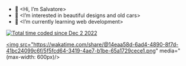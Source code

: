 - 👋 <Hi, I’m Salvatore>
- 👀 <I’m interested in beautiful designs and old cars>
- 🌱 <I’m currently learning web development>


<a href="https://wakatime.com/@14eaa58d-6ad4-4890-8f7d-41bc24099c6f"><img src="https://wakatime.com/badge/user/14eaa58d-6ad4-4890-8f7d-41bc24099c6f.svg" alt="Total time coded since Dec 2 2022" /></a>

<a href="https://wakatime.com"><img src="https://wakatime.com/share/@14eaa58d-6ad4-4890-8f7d-41bc24099c6f/5f5fcd64-3419-4ae7-b1be-65a1729cece1.png" media="(max-width: 600px)/></a>


